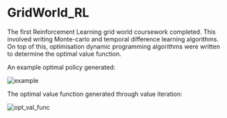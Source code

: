 # GridWorld_RL
The first Reinforcement Learning grid world coursework completed. This involved writing Monte-carlo and temporal difference learning algorithms. On top of this, optimisation dynamic programming algorithms were written to determine the optimal value function.

An example optimal policy generated: 

![example](https://user-images.githubusercontent.com/73748574/105047279-00b3a480-5a62-11eb-8379-d68a489c02f0.png)

The optimal value function generated through value iteration:

![opt_val_func](https://user-images.githubusercontent.com/73748574/105047286-027d6800-5a62-11eb-8497-68a4eecf48fb.png)
